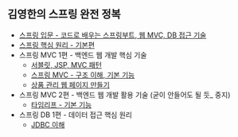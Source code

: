 ## 김영한의 스프링 완전 정복

- [스프링 입문 - 코드로 배우는 스프링부트, 웹 MVC, DB 접근 기술](https://github.com/dlrbdjs/Soupring/tree/main/hello-spring)
- [스프링 핵심 원리 - 기본편](https://github.com/dlrbdjs/Soupring/tree/main/core-spring)
- 스프링 MVC 1편 - 백엔드 웹 개발 핵심 기술
  - [서블릿, JSP, MVC 패턴](https://github.com/dlrbdjs/Soupring/tree/main/servlet)
  - [스프링 MVC - 구조 이해, 기본 기능](https://github.com/dlrbdjs/Soupring/tree/main/springmvc)
  - [상품 관리 웹 페이지 만들기](https://github.com/dlrbdjs/Soupring/tree/main/item-service)
- 스프링 MVC 2편 - 백엔드 웹 개발 활용 기술 (굳이 안들어도 될 듯_  중지)
  - [타임리프 - 기본 기능](https://github.com/dlrbdjs/Soupring/tree/main/thymeleaf-basic)
- 스프링 DB 1편 - 데이터 접근 핵심 원리
  - [JDBC 이해](https://github.com/dlrbdjs/Soupring/tree/main/jdbc)
